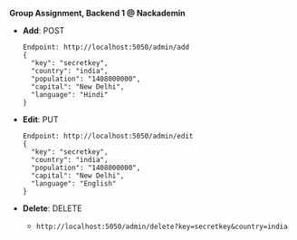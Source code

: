 **Group Assignment, Backend 1 @ Nackademin**


* **Add**: POST
  ```
  Endpoint: http://localhost:5050/admin/add
  {
    "key": "secretkey",
    "country": "india",
    "population": "1408000000",
    "capital": "New Delhi",
    "language": "Hindi"
  }
  ```

* **Edit**: PUT
  ```
  Endpoint: http://localhost:5050/admin/edit
  {
    "key": "secretkey",
    "country": "india",
    "population": "1408000000",
    "capital": "New Delhi",
    "language": "English"
  }
  ```

* **Delete**: DELETE
  *  `http://localhost:5050/admin/delete?key=secretkey&country=india`